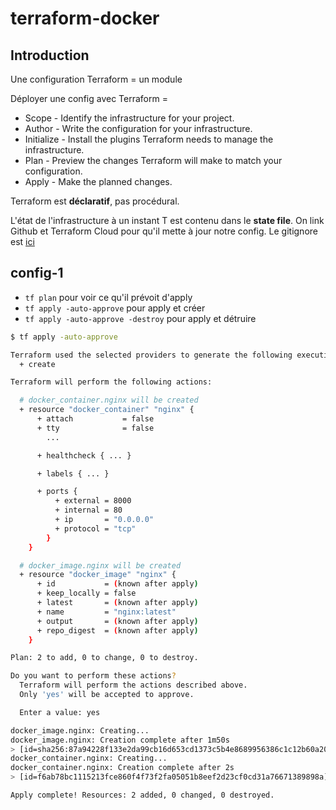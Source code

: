 # terraform-docker

## Introduction
Une configuration Terraform = un module

Déployer une config avec Terraform =
- Scope - Identify the infrastructure for your project.
- Author - Write the configuration for your infrastructure.
- Initialize - Install the plugins Terraform needs to manage the infrastructure.
- Plan - Preview the changes Terraform will make to match your configuration.
- Apply - Make the planned changes.


Terraform est **déclaratif**, pas procédural.

L'état de l'infrastructure à un instant T est contenu dans le **state file**.
On link Github et Terraform Cloud pour qu'il mette à jour notre config.
Le gitignore est [ici](https://github.com/github/gitignore/blob/master/Terraform.gitignore)


## config-1
- `tf plan`  pour voir ce qu'il prévoit d'apply
- `tf apply -auto-approve` pour apply et créer
- `tf apply -auto-approve -destroy` pour apply et détruire
```sh
$ tf apply -auto-approve

Terraform used the selected providers to generate the following execution plan. Resource actions are indicated with the following symbols:
  + create

Terraform will perform the following actions:

  # docker_container.nginx will be created
  + resource "docker_container" "nginx" {
      + attach           = false
      + tty              = false
        ...

      + healthcheck { ... }

      + labels { ... }

      + ports {
          + external = 8000
          + internal = 80
          + ip       = "0.0.0.0"
          + protocol = "tcp"
        }
    }

  # docker_image.nginx will be created
  + resource "docker_image" "nginx" {
      + id           = (known after apply)
      + keep_locally = false
      + latest       = (known after apply)
      + name         = "nginx:latest"
      + output       = (known after apply)
      + repo_digest  = (known after apply)
    }

Plan: 2 to add, 0 to change, 0 to destroy.

Do you want to perform these actions?
  Terraform will perform the actions described above.
  Only 'yes' will be accepted to approve.

  Enter a value: yes

docker_image.nginx: Creating...
docker_image.nginx: Creation complete after 1m50s
> [id=sha256:87a94228f133e2da99cb16d653cd1373c5b4e8689956386c1c12b60a20421a02nginx:latest]
docker_container.nginx: Creating...
docker_container.nginx: Creation complete after 2s
> [id=f6ab78bc1115213fce860f4f73f2fa05051b8eef2d23cf0cd31a76671389898a]

Apply complete! Resources: 2 added, 0 changed, 0 destroyed.
```
